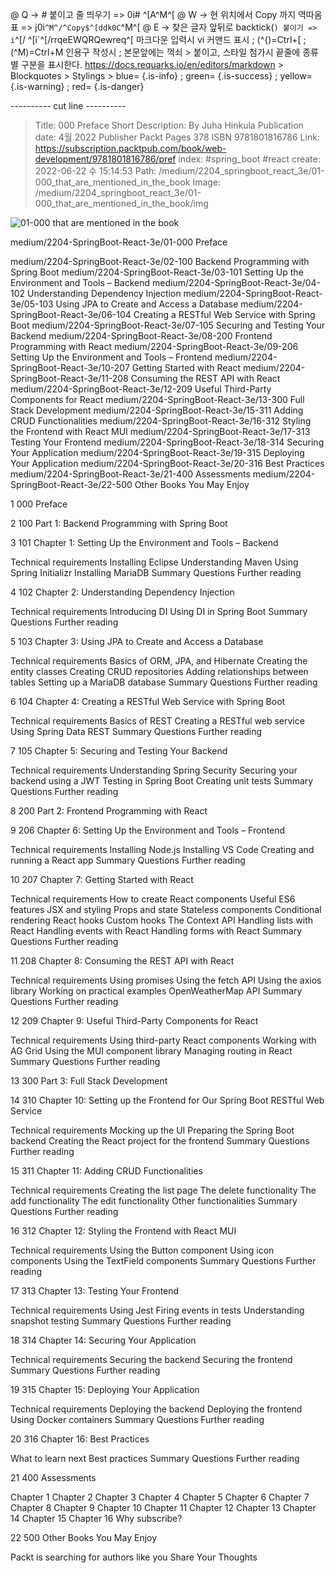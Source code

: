 @ Q -> # 붙이고 줄 띄우기 => 0i# ^[A^M^[
@ W -> 현 위치에서 Copy 까지 역따옴표 => j0i```^M^/^Copy$^[ddk0C```^M^[
@ E -> 찾은 글자 앞뒤로 backtick(`) 붙이기 => i`^[/ ^[i`^[/rrqeEWQRQewreq^[
    마크다운 입력시 vi 커맨드 표시 ; (^{)=Ctrl+[ ; (^M)=Ctrl+M
    인용구 작성시 ; 본문앞에는 꺽쇠 > 붙이고, 스타일 첨가시 끝줄에 종류별 구분을 표시한다.
    https://docs.requarks.io/en/editors/markdown > Blockquotes > Stylings >
    blue= {.is-info} ; green= {.is-success} ; yellow= {.is-warning} ; red= {.is-danger}

---------- cut line ----------


> Title: 000 Preface
> Short Description: By Juha Hinkula Publication date: 4월 2022 Publisher Packt Pages 378 ISBN 9781801816786
> Link: https://subscription.packtpub.com/book/web-development/9781801816786/pref
> index: #spring_boot #react
> create: 2022-06-22 수 15:14:53
> Path: /medium/2204_springboot_react_3e/01-000_that_are_mentioned_in_the_book
> Image: /medium/2204_springboot_react_3e/01-000_that_are_mentioned_in_the_book/img

![ 01-000 that are mentioned in the book ](/medium/2204_springboot_react_3e/img/01-000_that_are_mentioned_in_the_book.png)

medium/2204-SpringBoot-React-3e/01-000 Preface

medium/2204-SpringBoot-React-3e/02-100 Backend Programming with Spring Boot
medium/2204-SpringBoot-React-3e/03-101 Setting Up the Environment and Tools – Backend
medium/2204-SpringBoot-React-3e/04-102 Understanding Dependency Injection
medium/2204-SpringBoot-React-3e/05-103 Using JPA to Create and Access a Database
medium/2204-SpringBoot-React-3e/06-104 Creating a RESTful Web Service with Spring Boot
medium/2204-SpringBoot-React-3e/07-105 Securing and Testing Your Backend
medium/2204-SpringBoot-React-3e/08-200 Frontend Programming with React
medium/2204-SpringBoot-React-3e/09-206 Setting Up the Environment and Tools – Frontend
medium/2204-SpringBoot-React-3e/10-207 Getting Started with React
medium/2204-SpringBoot-React-3e/11-208 Consuming the REST API with React
medium/2204-SpringBoot-React-3e/12-209 Useful Third-Party Components for React
medium/2204-SpringBoot-React-3e/13-300 Full Stack Development
medium/2204-SpringBoot-React-3e/15-311 Adding CRUD Functionalities
medium/2204-SpringBoot-React-3e/16-312 Styling the Frontend with React MUI
medium/2204-SpringBoot-React-3e/17-313 Testing Your Frontend
medium/2204-SpringBoot-React-3e/18-314 Securing Your Application
medium/2204-SpringBoot-React-3e/19-315 Deploying Your Application
medium/2204-SpringBoot-React-3e/20-316 Best Practices
medium/2204-SpringBoot-React-3e/21-400 Assessments
medium/2204-SpringBoot-React-3e/22-500 Other Books You May Enjoy



1 000 Preface

2 100 Part 1: Backend Programming with Spring Boot

3 101 Chapter 1: Setting Up the Environment and Tools – Backend

Technical requirements
Installing Eclipse
Understanding Maven
Using Spring Initializr
Installing MariaDB
Summary
Questions
Further reading

4 102 Chapter 2: Understanding Dependency Injection

Technical requirements
Introducing DI
Using DI in Spring Boot
Summary
Questions
Further reading

5 103 Chapter 3: Using JPA to Create and Access a Database

Technical requirements
Basics of ORM, JPA, and Hibernate
Creating the entity classes
Creating CRUD repositories
Adding relationships between tables
Setting up a MariaDB database
Summary
Questions
Further reading

6 104 Chapter 4: Creating a RESTful Web Service with Spring Boot

Technical requirements
Basics of REST
Creating a RESTful web service
Using Spring Data REST
Summary
Questions
Further reading

7 105 Chapter 5: Securing and Testing Your Backend

Technical requirements
Understanding Spring Security
Securing your backend using a JWT
Testing in Spring Boot
Creating unit tests
Summary
Questions
Further reading

8 200 Part 2: Frontend Programming with React

9 206 Chapter 6: Setting Up the Environment and Tools – Frontend

Technical requirements
Installing Node.js
Installing VS Code
Creating and running a React app
Summary
Questions
Further reading

10 207 Chapter 7: Getting Started with React

Technical requirements
How to create React components
Useful ES6 features
JSX and styling
Props and state
Stateless components
Conditional rendering
React hooks
Custom hooks
The Context API
Handling lists with React
Handling events with React
Handling forms with React
Summary
Questions
Further reading

11 208 Chapter 8: Consuming the REST API with React

Technical requirements
Using promises
Using the fetch API
Using the axios library
Working on practical examples
OpenWeatherMap API
Summary
Questions
Further reading

12 209 Chapter 9: Useful Third-Party Components for React

Technical requirements
Using third-party React components
Working with AG Grid
Using the MUI component library
Managing routing in React
Summary
Questions
Further reading

13 300 Part 3: Full Stack Development

14 310 Chapter 10: Setting up the Frontend for Our Spring Boot RESTful Web Service

Technical requirements
Mocking up the UI
Preparing the Spring Boot backend
Creating the React project for the frontend
Summary
Questions
Further reading

15 311 Chapter 11: Adding CRUD Functionalities

Technical requirements
Creating the list page
The delete functionality
The add functionality
The edit functionality
Other functionalities
Summary
Questions
Further reading

16 312 Chapter 12: Styling the Frontend with React MUI

Technical requirements
Using the Button component
Using icon components
Using the TextField components
Summary
Questions
Further reading

17 313 Chapter 13: Testing Your Frontend

Technical requirements
Using Jest
Firing events in tests
Understanding snapshot testing
Summary
Questions
Further reading

18 314 Chapter 14: Securing Your Application

Technical requirements
Securing the backend
Securing the frontend
Summary
Questions
Further reading

19 315 Chapter 15: Deploying Your Application

Technical requirements
Deploying the backend
Deploying the frontend
Using Docker containers
Summary
Questions
Further reading

20 316 Chapter 16: Best Practices

What to learn next
Best practices
Summary
Questions
Further reading

21 400 Assessments

Chapter 1
Chapter 2
Chapter 3
Chapter 4
Chapter 5
Chapter 6
Chapter 7
Chapter 8
Chapter 9
Chapter 10
Chapter 11
Chapter 12
Chapter 13
Chapter 14
Chapter 15
Chapter 16
Why subscribe?

22 500 Other Books You May Enjoy

Packt is searching for authors like you
Share Your Thoughts
